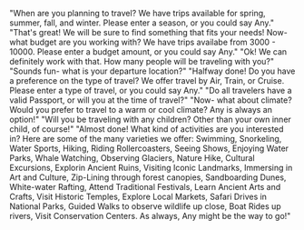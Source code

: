 "When are you planning to travel? We have trips available for spring, summer, fall, and winter. Please enter a season, or you could say Any."
"That's great! We will be sure to find something that fits your needs! Now- what budget are you working with? We have trips availabe from 3000 - 10000. Please enter a budget amount, or you could say Any."
"Ok! We can definitely work with that. How many people will be traveling with you?"
"Sounds fun- what is your departure location?"
"Halfway done! Do you have a preference on the type of travel? We offer travel by Air, Train, or Cruise. Please enter a type of travel, or you could say Any."
"Do all travelers have a valid Passport, or will you at the time of travel?"
"Now- what about climate? Would you prefer to travel to a warm or cool climate? Any is always an option!"
"Will you be traveling with any children? Other than your own inner child, of course!"
"Almost done! What kind of activities are you interested in? Here are some of the many varieties we offer: Swimming, Snorkeling, Water Sports, Hiking, Riding Rollercoasters, Seeing Shows, Enjoying Water Parks, Whale Watching, Observing Glaciers, Nature Hike, Cultural Excursions, Explorin Ancient Ruins, Visiting Iconic Landmarks, Immersing in Art and Culture, Zip-Lining through forest canopies, Sandboarding Dunes, White-water Rafting, Attend Traditional Festivals, Learn Ancient Arts and Crafts, Visit Historic Temples, Explore Local Markets, Safari Drives in National Parks, Guided Walks to observe wildlife up close, Boat Rides up rivers, Visit Conservation Centers. As always, Any might be the way to go!"



